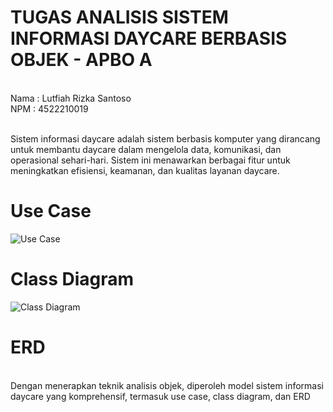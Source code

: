 # TUGAS ANALISIS SISTEM INFORMASI DAYCARE BERBASIS OBJEK - APBO A

<br> Nama : Lutfiah Rizka Santoso
<br> NPM  : 4522210019

<br> Sistem informasi daycare adalah sistem berbasis komputer yang dirancang untuk membantu daycare dalam mengelola data, komunikasi, dan operasional sehari-hari. Sistem ini menawarkan berbagai fitur untuk meningkatkan efisiensi, keamanan, dan kualitas layanan daycare.

# Use Case
![Use Case](https://github.com/disrizka/APBO_SistemDaycare_LutfiahRizka_4522210019/assets/122336989/8ed8007e-e3c0-411d-a0b2-c8aaade3c8f5)

# Class Diagram
![Class Diagram](https://github.com/disrizka/APBO_SistemDaycare_LutfiahRizka_4522210019/assets/122336989/79085e41-c727-4b14-9713-4c2c7ab6aae5)

# ERD

<br> Dengan menerapkan teknik analisis objek, diperoleh model sistem informasi daycare yang komprehensif, termasuk use case, class diagram, dan ERD
